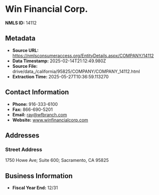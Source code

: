 # Win Financial Corp.

**NMLS ID:** 14112

## Metadata
- **Source URL:** https://nmlsconsumeraccess.org/EntityDetails.aspx/COMPANY/14112
- **Data Timestamp:** 2025-02-14T21:12:49.980Z
- **Source File:** drive/data_/california/95825/COMPANY/COMPANY_14112.html
- **Extraction Time:** 2025-05-27T10:36:59.113270

## Contact Information
- **Phone:** 916-333-6100
- **Fax:** 866-690-5201
- **Email:** ray@wfbranch.com
- **Website:** www.winfinancialcorp.com

## Addresses
### Street Address
1750 Howe Ave; Suite 600; Sacramento, CA 95825

## Business Information
- **Fiscal Year End:** 12/31

